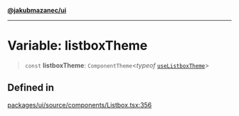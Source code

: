 [**@jakubmazanec/ui**](../README.md)

---

# Variable: listboxTheme

> `const` **listboxTheme**: `ComponentTheme`\<_typeof_
> [`useListboxTheme`](../functions/useListboxTheme.md)\>

## Defined in

[packages/ui/source/components/Listbox.tsx:356](https://github.com/jakubmazanec/tools/blob/4bb343d3736e4f9f11a014de3241c6054262151e/packages/ui/source/components/Listbox.tsx#L356)
